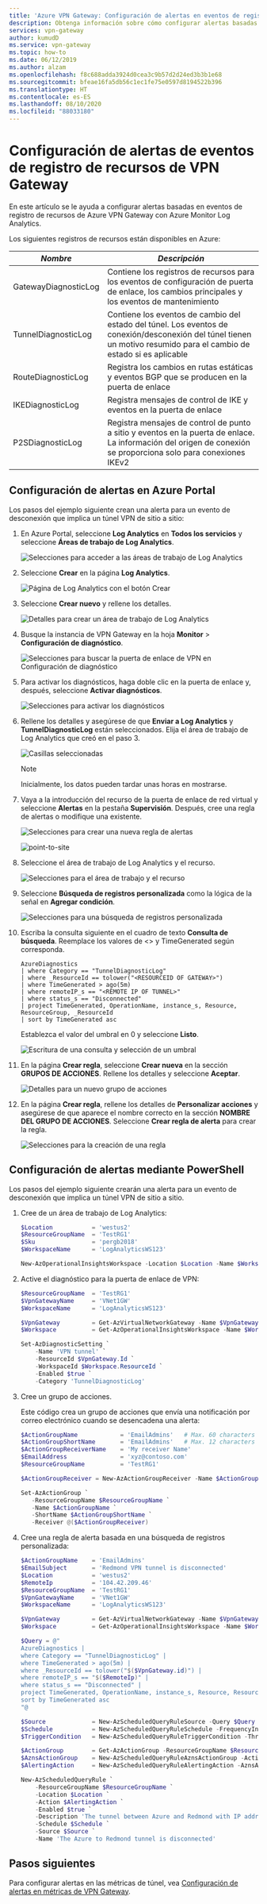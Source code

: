 ```yaml
---
title: 'Azure VPN Gateway: Configuración de alertas en eventos de registro de recursos de diagnóstico'
description: Obtenga información sobre cómo configurar alertas basadas en eventos de registro de recursos de Azure VPN Gateway con Azure Monitor Log Analytics.
services: vpn-gateway
author: kumudD
ms.service: vpn-gateway
ms.topic: how-to
ms.date: 06/12/2019
ms.author: alzam
ms.openlocfilehash: f8c688adda3924d0cea3c9b57d2d24ed3b3b1e68
ms.sourcegitcommit: bfeae16fa5db56c1ec1fe75e0597d8194522b396
ms.translationtype: HT
ms.contentlocale: es-ES
ms.lasthandoff: 08/10/2020
ms.locfileid: "88033180"
---
```

# <a name="set-up-alerts-on-resource-log-events-from-vpn-gateway"></a>Configuración de alertas de eventos de registro de recursos de VPN Gateway

En este artículo se le ayuda a configurar alertas basadas en eventos de registro de recursos de Azure VPN Gateway con Azure Monitor Log Analytics. 

Los siguientes registros de recursos están disponibles en Azure:

|***Nombre*** | ***Descripción*** |
|---        | ---               |
|GatewayDiagnosticLog | Contiene los registros de recursos para los eventos de configuración de puerta de enlace, los cambios principales y los eventos de mantenimiento |
|TunnelDiagnosticLog | Contiene los eventos de cambio del estado del túnel. Los eventos de conexión/desconexión del túnel tienen un motivo resumido para el cambio de estado si es aplicable |
|RouteDiagnosticLog | Registra los cambios en rutas estáticas y eventos BGP que se producen en la puerta de enlace |
|IKEDiagnosticLog | Registra mensajes de control de IKE y eventos en la puerta de enlace |
|P2SDiagnosticLog | Registra mensajes de control de punto a sitio y eventos en la puerta de enlace. La información del origen de conexión se proporciona solo para conexiones IKEv2 |

## <a name="set-up-alerts-in-the-azure-portal"></a><a name="setup"></a>Configuración de alertas en Azure Portal

Los pasos del ejemplo siguiente crean una alerta para un evento de desconexión que implica un túnel VPN de sitio a sitio:


1. En Azure Portal, seleccione **Log Analytics** en **Todos los servicios** y seleccione **Áreas de trabajo de Log Analytics**.

   ![Selecciones para acceder a las áreas de trabajo de Log Analytics](./media/vpn-gateway-howto-setup-alerts-virtual-network-gateway-log/log-alert0.png "Crear")

2. Seleccione **Crear** en la página **Log Analytics**.

   ![Página de Log Analytics con el botón Crear](./media/vpn-gateway-howto-setup-alerts-virtual-network-gateway-log/log-alert1.png  "Seleccionar")

3. Seleccione **Crear nuevo** y rellene los detalles.

   ![Detalles para crear un área de trabajo de Log Analytics](./media/vpn-gateway-howto-setup-alerts-virtual-network-gateway-log/log-alert2.png  "Seleccionar")

4. Busque la instancia de VPN Gateway en la hoja **Monitor** > **Configuración de diagnóstico**.

   ![Selecciones para buscar la puerta de enlace de VPN en Configuración de diagnóstico](./media/vpn-gateway-howto-setup-alerts-virtual-network-gateway-log/log-alert3.png  "Seleccionar")

5. Para activar los diagnósticos, haga doble clic en la puerta de enlace y, después, seleccione **Activar diagnósticos**.

   ![Selecciones para activar los diagnósticos](./media/vpn-gateway-howto-setup-alerts-virtual-network-gateway-log/log-alert4.png  "Seleccionar")

6. Rellene los detalles y asegúrese de que **Enviar a Log Analytics** y **TunnelDiagnosticLog** están seleccionados. Elija el área de trabajo de Log Analytics que creó en el paso 3.

   ![Casillas seleccionadas](./media/vpn-gateway-howto-setup-alerts-virtual-network-gateway-log/log-alert5.png  "Seleccionar")

   > [!NOTE]
   > Inicialmente, los datos pueden tardar unas horas en mostrarse.

7. Vaya a la introducción del recurso de la puerta de enlace de red virtual y seleccione **Alertas** en la pestaña **Supervisión**. Después, cree una regla de alertas o modifique una existente.

   ![Selecciones para crear una nueva regla de alertas](./media/vpn-gateway-howto-setup-alerts-virtual-network-gateway-log/log-alert6.png  "Seleccionar")

   ![point-to-site](./media/vpn-gateway-howto-setup-alerts-virtual-network-gateway-log/log-alert6.png  "Seleccionar")
8. Seleccione el área de trabajo de Log Analytics y el recurso.

   ![Selecciones para el área de trabajo y el recurso](./media/vpn-gateway-howto-setup-alerts-virtual-network-gateway-log/log-alert7.png  "Seleccionar")

9. Seleccione **Búsqueda de registros personalizada** como la lógica de la señal en **Agregar condición**.

   ![Selecciones para una búsqueda de registros personalizada](./media/vpn-gateway-howto-setup-alerts-virtual-network-gateway-log/log-alert8.png  "Seleccionar")

10. Escriba la consulta siguiente en el cuadro de texto **Consulta de búsqueda**. Reemplace los valores de <> y TimeGenerated según corresponda.

    ```
    AzureDiagnostics
    | where Category == "TunnelDiagnosticLog"
    | where _ResourceId == tolower("<RESOURCEID OF GATEWAY>")
    | where TimeGenerated > ago(5m) 
    | where remoteIP_s == "<REMOTE IP OF TUNNEL>"
    | where status_s == "Disconnected"
    | project TimeGenerated, OperationName, instance_s, Resource, ResourceGroup, _ResourceId 
    | sort by TimeGenerated asc
    ```

    Establezca el valor del umbral en 0 y seleccione **Listo**.

    ![Escritura de una consulta y selección de un umbral](./media/vpn-gateway-howto-setup-alerts-virtual-network-gateway-log/log-alert9.png  "Seleccionar")

11. En la página **Crear regla**, seleccione **Crear nueva** en la sección **GRUPOS DE ACCIONES**. Rellene los detalles y seleccione **Aceptar**.

    ![Detalles para un nuevo grupo de acciones](./media/vpn-gateway-howto-setup-alerts-virtual-network-gateway-log/log-alert10.png  "Seleccionar")

12. En la página **Crear regla**, rellene los detalles de **Personalizar acciones** y asegúrese de que aparece el nombre correcto en la sección **NOMBRE DEL GRUPO DE ACCIONES**. Seleccione **Crear regla de alerta** para crear la regla.

    ![Selecciones para la creación de una regla](./media/vpn-gateway-howto-setup-alerts-virtual-network-gateway-log/log-alert11.png  "Seleccionar")

## <a name="set-up-alerts-by-using-powershell"></a><a name="setuppowershell"></a>Configuración de alertas mediante PowerShell

Los pasos del ejemplo siguiente crearán una alerta para un evento de desconexión que implica un túnel VPN de sitio a sitio.

1. Cree de un área de trabajo de Log Analytics:

   ```powershell
   $Location           = 'westus2'
   $ResourceGroupName  = 'TestRG1'
   $Sku                = 'pergb2018'
   $WorkspaceName      = 'LogAnalyticsWS123'

   New-AzOperationalInsightsWorkspace -Location $Location -Name $WorkspaceName -Sku $Sku -ResourceGroupName $ResourceGroupName
   ```

2. Active el diagnóstico para la puerta de enlace de VPN:

   ```powershell
   $ResourceGroupName  = 'TestRG1'
   $VpnGatewayName     = 'VNet1GW'
   $WorkspaceName      = 'LogAnalyticsWS123'

   $VpnGateway         = Get-AzVirtualNetworkGateway -Name $VpnGatewayName -ResourceGroupName $ResourceGroupName
   $Workspace          = Get-AzOperationalInsightsWorkspace -Name $WorkspaceName -ResourceGroupName $ResourceGroupName

   Set-AzDiagnosticSetting `
       -Name 'VPN tunnel' `
       -ResourceId $VpnGateway.Id `
       -WorkspaceId $Workspace.ResourceId `
       -Enabled $true `
       -Category 'TunnelDiagnosticLog'
   ```

3. Cree un grupo de acciones.

   Este código crea un grupo de acciones que envía una notificación por correo electrónico cuando se desencadena una alerta:

   ```powershell
   $ActionGroupName            = 'EmailAdmins'   # Max. 60 characters long
   $ActionGroupShortName       = 'EmailAdmins'   # Max. 12 characters long
   $ActionGroupReceiverName    = 'My receiver Name'
   $EmailAddress               = 'xyz@contoso.com'
   $ResourceGroupName          = 'TestRG1'

   $ActionGroupReceiver = New-AzActionGroupReceiver -Name $ActionGroupReceiverName -UseCommonAlertSchema -EmailReceiver -EmailAddress $EmailAddress

   Set-AzActionGroup `
      -ResourceGroupName $ResourceGroupName `
      -Name $ActionGroupName `
      -ShortName $ActionGroupShortName `
      -Receiver @($ActionGroupReceiver)
   ```

4. Cree una regla de alerta basada en una búsqueda de registros personalizada:

   ```powershell
   $ActionGroupName    = 'EmailAdmins'
   $EmailSubject       = 'Redmond VPN tunnel is disconnected'
   $Location           = 'westus2'
   $RemoteIp           = '104.42.209.46'
   $ResourceGroupName  = 'TestRG1'
   $VpnGatewayName     = 'VNet1GW'
   $WorkspaceName      = 'LogAnalyticsWS123'

   $VpnGateway         = Get-AzVirtualNetworkGateway -Name $VpnGatewayName -ResourceGroupName $ResourceGroupName
   $Workspace          = Get-AzOperationalInsightsWorkspace -Name $WorkspaceName -ResourceGroupName $ResourceGroupName

   $Query = @"
   AzureDiagnostics |
   where Category == "TunnelDiagnosticLog" |
   where TimeGenerated > ago(5m) |
   where _ResourceId == tolower("$($VpnGateway.id)") |
   where remoteIP_s == "$($RemoteIp)" |
   where status_s == "Disconnected" |
   project TimeGenerated, OperationName, instance_s, Resource, ResourceGroup, _ResourceId |
   sort by TimeGenerated asc
   "@

   $Source             = New-AzScheduledQueryRuleSource -Query $Query -DataSourceId $Workspace.ResourceId
   $Schedule           = New-AzScheduledQueryRuleSchedule -FrequencyInMinutes 5 -TimeWindowInMinutes 5
   $TriggerCondition   = New-AzScheduledQueryRuleTriggerCondition -ThresholdOperator 'GreaterThan' -Threshold 0

   $ActionGroup        = Get-AzActionGroup -ResourceGroupName $ResourceGroupName -Name $ActionGroupName
   $AznsActionGroup    = New-AzScheduledQueryRuleAznsActionGroup -ActionGroup $ActionGroup.Id -EmailSubject $EmailSubject
   $AlertingAction     = New-AzScheduledQueryRuleAlertingAction -AznsAction $AznsActionGroup -Severity '1' -Trigger $TriggerCondition

   New-AzScheduledQueryRule `
       -ResourceGroupName $ResourceGroupName `
       -Location $Location `
       -Action $AlertingAction `
       -Enabled $true `
       -Description 'The tunnel between Azure and Redmond with IP address 104.42.209.46 is disconnected' `
       -Schedule $Schedule `
       -Source $Source `
       -Name 'The Azure to Redmond tunnel is disconnected'
   ```

## <a name="next-steps"></a>Pasos siguientes

Para configurar alertas en las métricas de túnel, vea [Configuración de alertas en métricas de VPN Gateway](vpn-gateway-howto-setup-alerts-virtual-network-gateway-metric.md).
